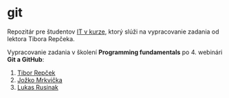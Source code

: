 # git
Repozitár pre študentov [IT v kurze](https://www.itvkurze.sk/), ktorý slúži na vypracovanie zadania od lektora Tibora Repčeka.

Vypracovanie zadania v školení **Programming fundamentals** po 4. webinári **Git a GitHub**:

1. [Tibor Repček](https://github.com/tiborepcek)
1. [Jožko Mrkvička](https://github.com/jozko.mrkvicka)
2. [Lukas Rusinak](https://github.com/lukas-dev-ai)
